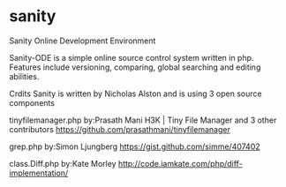 # sanity
Sanity  Online Development Environment  

Sanity-ODE is a simple online source control system written in php. Features include versioning, comparing, global searching and editing abilities.


Crdits
Sanity is written by Nicholas Alston
and is using 3 open source components 

tinyfilemanager.php
by:Prasath Mani H3K | Tiny File Manager and 3 other contributors
https://github.com/prasathmani/tinyfilemanager

grep.php 
by:Simon Ljungberg 
https://gist.github.com/simme/407402

class.Diff.php
by:Kate Morley
http://code.iamkate.com/php/diff-implementation/
